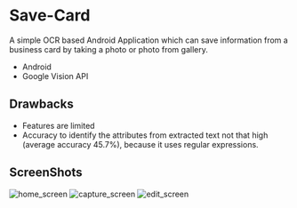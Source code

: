 # Save-Card
A simple OCR based Android Application which can save information from a business card by taking a photo or photo from gallery.

- Android 
- Google Vision API

## Drawbacks

- Features are limited
- Accuracy to identify the attributes from extracted text not that high (average accuracy 45.7%), because it uses regular expressions. 

## ScreenShots
![home_screen](https://github.com/MuizZer07/Save-CardscreenShots/home_screen.jpg)
![capture_screen](https://github.com/MuizZer07/Save-CardscreenShots/capturing_screen.jpg)
![edit_screen](https://github.com/MuizZer07/Save-CardscreenShots/editing.jpg)